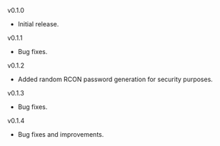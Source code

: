 v0.1.0
 - Initial release.

v0.1.1
 - Bug fixes.

v0.1.2
 - Added random RCON password generation for security purposes.

v0.1.3
 - Bug fixes.

v0.1.4
 - Bug fixes and improvements.
